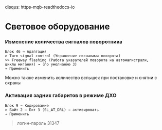 disqus: https-mqb-readthedocs-io
# Световое оборудование

### Изменение количества сигналов поворотника

```
Блок 46 → Адаптация
> Turn signal control (Управление сигналами поворота)
>> Freeway flashing (Работа указателей поворота на автомагистрали, циклы мигания) → (по умолчанию 3)
→ Применить
```

Можно также изменить количество вспышек при постановке и снятии с охраны

### Активация задних габаритов в режиме ДХО

```
Блок 9 → Кодирование
> Байт 2 – Бит 3 (SL_AT_DRL) → активировать
→ Применить
``` 

> логин-пароль 31347	
